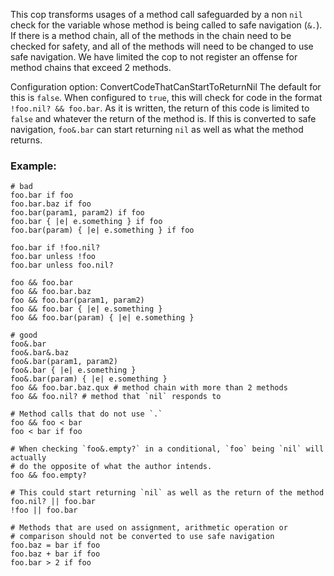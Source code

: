 This cop transforms usages of a method call safeguarded by a non `nil`
check for the variable whose method is being called to
safe navigation (`&.`). If there is a method chain, all of the methods
in the chain need to be checked for safety, and all of the methods will
need to be changed to use safe navigation. We have limited the cop to
not register an offense for method chains that exceed 2 methods.

Configuration option: ConvertCodeThatCanStartToReturnNil
The default for this is `false`. When configured to `true`, this will
check for code in the format `!foo.nil? && foo.bar`. As it is written,
the return of this code is limited to `false` and whatever the return
of the method is. If this is converted to safe navigation,
`foo&.bar` can start returning `nil` as well as what the method
returns.

### Example:
    # bad
    foo.bar if foo
    foo.bar.baz if foo
    foo.bar(param1, param2) if foo
    foo.bar { |e| e.something } if foo
    foo.bar(param) { |e| e.something } if foo

    foo.bar if !foo.nil?
    foo.bar unless !foo
    foo.bar unless foo.nil?

    foo && foo.bar
    foo && foo.bar.baz
    foo && foo.bar(param1, param2)
    foo && foo.bar { |e| e.something }
    foo && foo.bar(param) { |e| e.something }

    # good
    foo&.bar
    foo&.bar&.baz
    foo&.bar(param1, param2)
    foo&.bar { |e| e.something }
    foo&.bar(param) { |e| e.something }
    foo && foo.bar.baz.qux # method chain with more than 2 methods
    foo && foo.nil? # method that `nil` responds to

    # Method calls that do not use `.`
    foo && foo < bar
    foo < bar if foo

    # When checking `foo&.empty?` in a conditional, `foo` being `nil` will actually
    # do the opposite of what the author intends.
    foo && foo.empty?

    # This could start returning `nil` as well as the return of the method
    foo.nil? || foo.bar
    !foo || foo.bar

    # Methods that are used on assignment, arithmetic operation or
    # comparison should not be converted to use safe navigation
    foo.baz = bar if foo
    foo.baz + bar if foo
    foo.bar > 2 if foo